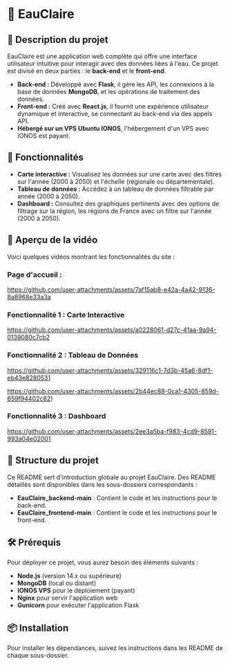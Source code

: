 # 🌊 EauClaire

## 📝 Description du projet

EauClaire est une application web complète qui offre une interface utilisateur intuitive pour interagir avec des données liées à l'eau. Ce projet est divisé en deux parties : le **back-end** et le **front-end**.

- **Back-end :** Développé avec **Flask**, il gère les API, les connexions à la base de données **MongoDB**, et les opérations de traitement des données.
- **Front-end :** Créé avec **React.js**, il fournit une expérience utilisateur dynamique et interactive, se connectant au back-end via des appels API.
- **Hébergé sur un VPS Ubuntu IONOS**, l'hébergement d'un VPS avec IONOS est payant.

## 🚀 Fonctionnalités

- **Carte interactive :** Visualisez les données sur une carte avec des filtres sur l'année (2000 à 2050) et l'échelle (régionale ou départementale).
- **Tableau de données :** Accédez à un tableau de données filtrable par année (2000 à 2050).
- **Dashboard :** Consultez des graphiques pertinents avec des options de filtrage sur la région, les régions de France avec un filtre sur l'année (2000 à 2050).

## 🎥 Aperçu de la vidéo

Voici quelques vidéos montrant les fonctionnalités du site :


###  Page d'accueil  :

https://github.com/user-attachments/assets/7af15ab8-e42a-4a42-9136-8a8968e33a3a

### Fonctionnalité 1 : Carte Interactive

https://github.com/user-attachments/assets/a0228061-d27c-41aa-9a94-0139080c7cb2

### Fonctionnalité 2 : Tableau de Données

https://github.com/user-attachments/assets/329116c1-7d3b-45a6-8df1-eb43e8280531

https://github.com/user-attachments/assets/2b44ec88-0ca1-4305-859d-659f94402c82)

### Fonctionnalité 3 : Dashboard

https://github.com/user-attachments/assets/2ee3a5ba-f983-4cd9-8591-993a04e02001

## 📁 Structure du projet

Ce README sert d'introduction globale au projet EauClaire. Des README détaillés sont disponibles dans les sous-dossiers correspondants :

- **EauClaire_backend-main** : Contient le code et les instructions pour le back-end.
- **EauClaire_frontend-main** : Contient le code et les instructions pour le front-end.

## 🛠 Prérequis

Pour déployer ce projet, vous aurez besoin des éléments suivants :

- **Node.js** (version 14.x ou supérieure)
- **MongoDB** (local ou distant)
- **IONOS VPS** pour le déploiement (payant)
- **Nginx** pour servir l'application web
- **Gunicorn** pour exécuter l'application Flask

## 📦 Installation

Pour installer les dépendances, suivez les instructions dans les README de chaque sous-dossier. 

